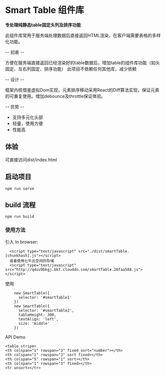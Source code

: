 # Smart Table 组件库

**专处理纯静态table固定头列及排序功能**

此组件库常用于服务端处理数据后直接返回HTML渲染，在客户端需要表格的多样化功能。

-- 初衷 --

  方便在服务端直接返回已经渲染好的table数据后，增加table的组件库功能（如头固定、左右列固定、排序功能）
  此项目不依赖任何其他库，减少依赖

-- 设计 --

  框架内核借鉴虚拟Dom实现，元素排序移动采用React的Diff算法实现，保证元素的可重复使用。增加debounce及throttle保证体验。

-- 优势 --

  - 支持多元化头部
  - 轻量，使用方便
  - 性能高

## 体验
可直接访问dist/index.html


## 启动项目
```
npm run serve
```

## build 流程
```
npm run build
```

### 使用方法
引入 In browser:
```
  <script type="text/javascript" src="./dist/smartTable.[chunkhash].js"></script>
  或者使用七牛云空间的存储
  <script type="text/javascript" src="http://q4uv9bkgj.bkt.clouddn.com/smartTable.26faa588.js"></script>
```
使用
```
    new SmartTable({
      selector: '#smartTable1'
    })
    new SmartTable({
      selector: '#smartTable2',
      tableHeight: 300,
      textAlign: 'left',
      size: 'middle'
    })
```
API Demo
```
<table stripe>
<th colspan="1" rowspan="3" fixed sort="number"></th>
<th colspan="1" rowspan="3" sort fixed></th>
<th colspan="5" rowspan="1" sort></th>
<th colspan="1" rowspan="3" fixed></th>
<tr unsort></tr>
```